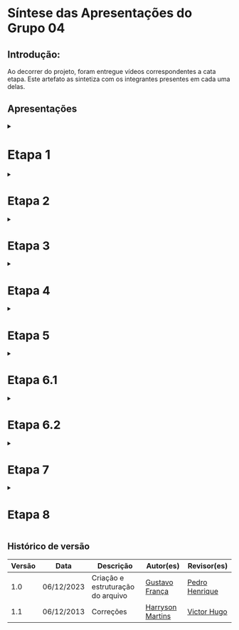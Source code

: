 # Síntese das Apresentações do Grupo 04

## Introdução:

Ao decorrer do projeto, foram entregue vídeos correspondentes a cata etapa. Este artefato as sintetiza com os integrantes presentes em cada uma delas.

## Apresentações

<details>
  <summary>
    <h1>Etapa 1</h1>
  </summary>


No Vídeo 1 pode ser vista a apresentação da Entrega 1:

<p>

<center>

<font size="2"><p style="text-align: center">Video 1: Apresentação Entrega 1</p></font>

<iframe width="560" height="315" src="https://www.youtube.com/embed/50eZHxfH1w0?si=_S153rjyTLQSvf2z" title="YouTube video player" frameborder="0" allow="accelerometer; autoplay; clipboard-write; encrypted-media; gyroscope; picture-in-picture; web-share" allowfullscreen></iframe>

<font size="2"><p style="text-align: center">Fonte: <a href="https://github.com/harry-cmartin">Harryson Martins</a></p>



</center>


<h3>Participantes:</h3>

<p><a href="https://github.com/an4catarina">Ana Catarina</a></p>
<p><a href="https://github.com/gustavofbs">Gustavo França</a></p>
<p><a href="https://github.com/harry-cmartin">Harryson Martins</a></p>
<p><a href="https://github.com/l-ricardo">Luciano Ricardo</a></p>
<p><a href="https://github.com/Maliz30">Maria Alice</a></p>
<p><a href="https://github.com/pedro-hsf">Pedro Henrique</a></p>
<p><a href="https://github.com/ViictorHugoo">Victor Hugo</a></p>

</details>

<details>
  <summary>
    <h1>Etapa 2</h1>
  </summary>

No Vídeo 2 pode ser vista a apresentação da Entrega 2:

<p>

<center>

<font size="2"><p style="text-align: center">Video 2: Apresentação Entrega 2</p></font>

<iframe width="560" height="315" src="https://www.youtube.com/embed/5VNroTJFvxQ?si=I3h2lxPjqywNGK1o" title="YouTube video player" frameborder="0" allow="accelerometer; autoplay; clipboard-write; encrypted-media; gyroscope; picture-in-picture; web-share" allowfullscreen></iframe>

<font size="2"><p style="text-align: center">Fonte: <a href="https://github.com/harry-cmartin">Harryson Martins</a></p>


</center>



<h3>Participantes:</h3>

<p><a href="https://github.com/an4catarina">Ana Catarina</a></p>
<p><a href="https://github.com/gustavofbs">Gustavo França</a></p>
<p><a href="https://github.com/harry-cmartin">Harryson Martins</a></p>
<p><a href="https://github.com/l-ricardo">Luciano Ricardo</a></p>
<p><a href="https://github.com/Maliz30">Maria Alice</a></p>
<p><a href="https://github.com/pedro-hsf">Pedro Henrique</a></p>
<p><a href="https://github.com/ViictorHugoo">Victor Hugo</a></p>

</details>

<details>
  <summary>
    <h1>Etapa 3</h1>
  </summary>


No Vídeo 3 pode ser vista a apresentação da Entrega 3:

<p>

<center>

<font size="2"><p style="text-align: center">Video 3: Apresentação Entrega 3</p></font>

<iframe width="520" height="275" src="https://www.youtube.com/embed/7fP2IvI8hOc?si=F4S8sGZuueULHJrj" title="YouTube video player" frameborder="0" allow="accelerometer; autoplay; clipboard-write; encrypted-media; gyroscope; picture-in-picture; web-share" allowfullscreen></iframe>

<font size="2"><p style="text-align: center">Fonte: <a href="https://github.com/harry-cmartin">Harryson Martins</a></p>


</center>



<h3>Participantes:</h3>

<p><a href="https://github.com/an4catarina">Ana Catarina</a></p>
<p><a href="https://github.com/gustavofbs">Gustavo França</a></p>
<p><a href="https://github.com/harry-cmartin">Harryson Martins</a></p>
<p><a href="https://github.com/l-ricardo">Luciano Ricardo</a></p>
<p><a href="https://github.com/Maliz30">Maria Alice</a></p>
<p><a href="https://github.com/pedro-hsf">Pedro Henrique</a></p>
<p><a href="https://github.com/ViictorHugoo">Victor Hugo</a></p>

</details>

<details>
  <summary>
    <h1>Etapa 4</h1>
  </summary>

No Vídeo 4 pode ser vista a apresentação da Entrega 4:

<p>

<center>

<font size="2"><p style="text-align: center">Video 4: Apresentação Entrega 4</p></font>

<iframe width="520" height="275" src="https://www.youtube.com/embed/waJ1b1dTS3o?si=9N_YxOdLdTBm-5-T" title="YouTube video player" frameborder="0" allow="accelerometer; autoplay; clipboard-write; encrypted-media; gyroscope; picture-in-picture; web-share" allowfullscreen></iframe>

<font size="2"><p style="text-align: center">Fonte: <a href="https://github.com/harry-cmartin">Harryson Martins</a></p>


</center>




<h3>Participantes:</h3>

<p><a href="https://github.com/an4catarina">Ana Catarina</a></p>
<p><a href="https://github.com/gustavofbs">Gustavo França</a></p>
<p><a href="https://github.com/harry-cmartin">Harryson Martins</a></p>
<p><a href="https://github.com/l-ricardo">Luciano Ricardo</a></p>
<p><a href="https://github.com/Maliz30">Maria Alice</a></p>
<p><a href="https://github.com/pedro-hsf">Pedro Henrique</a></p>
<p><a href="https://github.com/ViictorHugoo">Victor Hugo</a></p>

</details>


<details>
  <summary>
    <h1>Etapa 5</h1>
  </summary>

No Video 5 pode ser vista a apresentação da Entrega 5:

<p>

<center>

<font size="2"><p style="text-align: center">Video 5: Apresentação Entrega 5</p></font>

<iframe width="520" height="275" src="https://www.youtube.com/embed/mOAEfvYrvOk?si=3BSFtYne3kBN7inM" title="YouTube video player" frameborder="0" allow="accelerometer; autoplay; clipboard-write; encrypted-media; gyroscope; picture-in-picture; web-share" allowfullscreen></iframe>


<font size="2"><p style="text-align: center">Fonte: <a href="https://github.com/harry-cmartin">Harryson Martins</a></p>


</center>


<h3>Participantes:</h3>

<p><a href="https://github.com/an4catarina">Ana Catarina</a></p>
<p><a href="https://github.com/gustavofbs">Gustavo França</a></p>
<p><a href="https://github.com/harry-cmartin">Harryson Martins</a></p>
<p><a href="https://github.com/l-ricardo">Luciano Ricardo</a></p>
<p><a href="https://github.com/Maliz30">Maria Alice</a></p>
<p><a href="https://github.com/pedro-hsf">Pedro Henrique</a></p>
<p><a href="https://github.com/ViictorHugoo">Victor Hugo</a></p>

</details>


<details>
  <summary>
    <h1>Etapa 6.1</h1>
  </summary>

No Video 6 pode ser vista a apresentação da Entrega 6.1:

<p>

<center>

<font size="2"><p style="text-align: center">Video 6: Apresentação Entrega 6.1</p></font>

<iframe width="520" height="275" src="https://www.youtube.com/embed/A-VVm7DgeSY?si=p4iQ8NfrTTvbjZTk" title="YouTube video player" frameborder="0" allow="accelerometer; autoplay; clipboard-write; encrypted-media; gyroscope; picture-in-picture; web-share" allowfullscreen></iframe>


<font size="2"><p style="text-align: center">Fonte: <a href="https://github.com/harry-cmartin">Harryson Martins</a></p>


</center>



<h3>Participantes:</h3>

<p><a href="https://github.com/an4catarina">Ana Catarina</a></p>
<p><a href="https://github.com/gustavofbs">Gustavo França</a></p>
<p><a href="https://github.com/harry-cmartin">Harryson Martins</a></p>
<p><a href="https://github.com/l-ricardo">Luciano Ricardo</a></p>
<p><a href="https://github.com/Maliz30">Maria Alice</a></p>
<p><a href="https://github.com/pedro-hsf">Pedro Henrique</a></p>
<p><a href="https://github.com/ViictorHugoo">Victor Hugo</a></p>

</details>


<details>
  <summary>
    <h1>Etapa 6.2</h1>
  </summary>


No Video 7 pode ser vista a apresentação da Entrega 6.2:

<p>

<center>

<font size="2"><p style="text-align: center">Video 7: Apresentação Entrega 6.2</p></font>

<iframe width="520" height="275" src="https://www.youtube.com/embed/u_yfdYyQIhw?si=gp6PdRWzH4idbHCx" title="YouTube video player" frameborder="0" allow="accelerometer; autoplay; clipboard-write; encrypted-media; gyroscope; picture-in-picture; web-share" allowfullscreen></iframe>


<font size="2"><p style="text-align: center">Fonte: <a href="https://github.com/harry-cmartin">Harryson Martins</a></p>


</center>



<h3>Participantes:</h3>

<p><a href="https://github.com/an4catarina">Ana Catarina</a></p>
<p><a href="https://github.com/gustavofbs">Gustavo França</a></p>
<p><a href="https://github.com/harry-cmartin">Harryson Martins</a></p>
<p><a href="https://github.com/l-ricardo">Luciano Ricardo</a></p>
<p><a href="https://github.com/Maliz30">Maria Alice</a></p>
<p><a href="https://github.com/pedro-hsf">Pedro Henrique</a></p>
<p><a href="https://github.com/ViictorHugoo">Victor Hugo</a></p>

</details>


<details>
  <summary>
    <h1>Etapa 7</h1>
  </summary>



No Video 8 pode ser vista a apresentação da Entrega 7:

<p>

<center>

<font size="2"><p style="text-align: center">Video 8: Apresentação Entrega 7</p></font>

<iframe width="520" height="275" src="https://www.youtube.com/embed/xE-CKMrWD8A?si=kooI5umGAToWPwAK" title="YouTube video player" frameborder="0" allow="accelerometer; autoplay; clipboard-write; encrypted-media; gyroscope; picture-in-picture; web-share" allowfullscreen></iframe>



<font size="2"><p style="text-align: center">Fonte: <a href="https://github.com/harry-cmartin">Harryson Martins</a></p>


</center>


<h3>Participantes:</h3>

<p><a href="https://github.com/an4catarina">Ana Catarina</a></p>
<p><a href="https://github.com/gustavofbs">Gustavo França</a></p>
<p><a href="https://github.com/harry-cmartin">Harryson Martins</a></p>
<p><a href="https://github.com/l-ricardo">Luciano Ricardo</a></p>
<p><a href="https://github.com/Maliz30">Maria Alice</a></p>
<p><a href="https://github.com/pedro-hsf">Pedro Henrique</a></p>
<p><a href="https://github.com/ViictorHugoo">Victor Hugo</a></p>

</details>



<details>
  <summary>
    <h1>Etapa 8</h1>
  </summary>



No Video 9 pode ser vista a apresentação da Entrega 8:

<p>

<center>

<font size="2"><p style="text-align: center">Video 9: Apresentação Entrega 8</p></font>

<iframe width="520" height="275" src="https://www.youtube.com/embed/isF2NwR41UI?si=6_AObOFkFqqZ6tdF" title="YouTube video player" frameborder="0" allow="accelerometer; autoplay; clipboard-write; encrypted-media; gyroscope; picture-in-picture; web-share" allowfullscreen></iframe>


<font size="2"><p style="text-align: center">Fonte: <a href="https://github.com/harry-cmartin">Harryson Martins</a></p>


</center>



<h3>Participantes:</h3>

<p><a href="https://github.com/an4catarina">Ana Catarina</a></p>
<p><a href="https://github.com/gustavofbs">Gustavo França</a></p>
<p><a href="https://github.com/harry-cmartin">Harryson Martins</a></p>
<p><a href="https://github.com/l-ricardo">Luciano Ricardo</a></p>
<p><a href="https://github.com/Maliz30">Maria Alice</a></p>
<p><a href="https://github.com/pedro-hsf">Pedro Henrique</a></p>
<p><a href="https://github.com/ViictorHugoo">Victor Hugo</a></p>

</details>

## Histórico de versão

| Versão |    Data    | Descrição                         | Autor(es)                                                                                       | Revisor(es)                                    |
| ------ | :--------: | --------------------------------- | ----------------------------------------------------------------------------------------------- | ---------------------------------------------- |
| 1.0    | 06/12/2023 | Criação e estruturação do arquivo | [Gustavo França](https://github.com/gustavofbs) | [Pedro Henrique](https://github.com/pedro-hsf) |
|1.1     | 06/12/2013 | Correções                         | [Harryson Martins](https://github.com/harry-cmartin) |[Victor Hugo](https://github.com/ViictorHugoo)|